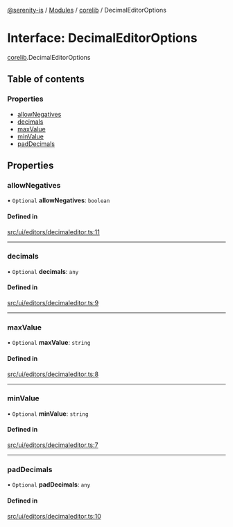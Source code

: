 [@serenity-is](../README.md) / [Modules](../modules.md) / [corelib](../modules/corelib.md) / DecimalEditorOptions

# Interface: DecimalEditorOptions

[corelib](../modules/corelib.md).DecimalEditorOptions

## Table of contents

### Properties

- [allowNegatives](corelib.DecimalEditorOptions.md#allownegatives)
- [decimals](corelib.DecimalEditorOptions.md#decimals)
- [maxValue](corelib.DecimalEditorOptions.md#maxvalue)
- [minValue](corelib.DecimalEditorOptions.md#minvalue)
- [padDecimals](corelib.DecimalEditorOptions.md#paddecimals)

## Properties

### allowNegatives

• `Optional` **allowNegatives**: `boolean`

#### Defined in

[src/ui/editors/decimaleditor.ts:11](https://github.com/serenity-is/serenity/blob/master/packages/corelib/src/ui/editors/decimaleditor.ts#line&#x3D;11)

___

### decimals

• `Optional` **decimals**: `any`

#### Defined in

[src/ui/editors/decimaleditor.ts:9](https://github.com/serenity-is/serenity/blob/master/packages/corelib/src/ui/editors/decimaleditor.ts#line&#x3D;9)

___

### maxValue

• `Optional` **maxValue**: `string`

#### Defined in

[src/ui/editors/decimaleditor.ts:8](https://github.com/serenity-is/serenity/blob/master/packages/corelib/src/ui/editors/decimaleditor.ts#line&#x3D;8)

___

### minValue

• `Optional` **minValue**: `string`

#### Defined in

[src/ui/editors/decimaleditor.ts:7](https://github.com/serenity-is/serenity/blob/master/packages/corelib/src/ui/editors/decimaleditor.ts#line&#x3D;7)

___

### padDecimals

• `Optional` **padDecimals**: `any`

#### Defined in

[src/ui/editors/decimaleditor.ts:10](https://github.com/serenity-is/serenity/blob/master/packages/corelib/src/ui/editors/decimaleditor.ts#line&#x3D;10)
